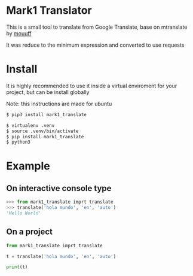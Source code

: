 # Mark1 Translator

This is a small tool to translate from Google Translate, base on mtranslate by [mouuff](https://github.com/mouuff)

It was reduce to the minimum expression and converted to use requests

# Install
It is highly recommended to use it inside a virtual enviroment for your project, but can be install globally

Note: this instructions are made for ubuntu

```bash
$ pip3 install mark1_translate
```

```bash
$ virtualenv .venv
$ source .venv/bin/activate
$ pip install mark1_translate
$ python3
```

# Example

## On interactive console type

```py
>>> from mark1_translate imprt translate
>>> translate('hola mundo', 'en', 'auto')
'Hello World'
```

## On a project

```py
from mark1_translate imprt translate

t = translate('hola mundo', 'en', 'auto')

print(t)
```


